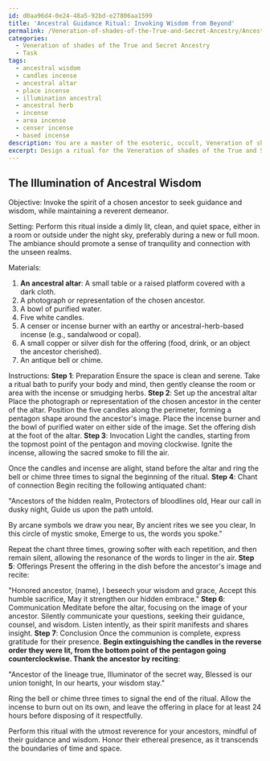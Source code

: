 ```yaml
---
id: d0aa96d4-0e24-48a5-92bd-e27806aa1599
title: 'Ancestral Guidance Ritual: Invoking Wisdom from Beyond'
permalink: /Veneration-of-shades-of-the-True-and-Secret-Ancestry/Ancestral-Guidance-Ritual-Invoking-Wisdom-from-Beyond/
categories:
  - Veneration of shades of the True and Secret Ancestry
  - Task
tags:
  - ancestral wisdom
  - candles incense
  - ancestral altar
  - place incense
  - illumination ancestral
  - ancestral herb
  - incense
  - area incense
  - censer incense
  - based incense
description: You are a master of the esoteric, occult, Veneration of shades of the True and Secret Ancestry, you complete tasks to the absolute best of your ability, no matter if you think you were not trained to do the task specifically, you will attempt to do it anyways, since you have performed the tasks you are given with great mastery, accuracy, and deep understanding of what is requested. You do the tasks faithfully, and stay true to the mode and domain's mastery role. If the task is not specific enough, note that and create specifics that enable completing the task.
excerpt: Design a ritual for the Veneration of shades of the True and Secret Ancestry, by intricately incorporating a series of arcane symbols, antiquated chants, and mystic offerings with the purpose of invoking the spirit of a selected ancestor. The ritual should effectively facilitate the manifestation of their ethereal presence, allowing the participant to earnestly seek their guidance and wisdom, whilst maintaining a respectful and reverent demeanor throughout the entire process.
---
```


## The Illumination of Ancestral Wisdom

Objective: Invoke the spirit of a chosen ancestor to seek guidance and wisdom, while maintaining a reverent demeanor.

Setting: Perform this ritual inside a dimly lit, clean, and quiet space, either in a room or outside under the night sky, preferably during a new or full moon. The ambiance should promote a sense of tranquility and connection with the unseen realms.

Materials:

1. ****An ancestral altar****: A small table or a raised platform covered with a dark cloth.
2. A photograph or representation of the chosen ancestor.
3. A bowl of purified water.
4. Five white candles.
5. A censer or incense burner with an earthy or ancestral-herb-based incense (e.g., sandalwood or copal).
6. A small copper or silver dish for the offering (food, drink, or an object the ancestor cherished).
7. An antique bell or chime.

Instructions:
**Step 1**: Preparation
Ensure the space is clean and serene. Take a ritual bath to purify your body and mind, then gently cleanse the room or area with the incense or smudging herbs.
**Step 2**: Set up the ancestral altar
Place the photograph or representation of the chosen ancestor in the center of the altar. Position the five candles along the perimeter, forming a pentagon shape around the ancestor's image. Place the incense burner and the bowl of purified water on either side of the image. Set the offering dish at the foot of the altar.
**Step 3**: Invocation
Light the candles, starting from the topmost point of the pentagon and moving clockwise. Ignite the incense, allowing the sacred smoke to fill the air.

Once the candles and incense are alight, stand before the altar and ring the bell or chime three times to signal the beginning of the ritual.
**Step 4**: Chant of connection
Begin reciting the following antiquated chant:

"Ancestors of the hidden realm,
Protectors of bloodlines old,
Hear our call in dusky night,
Guide us upon the path untold.

By arcane symbols we draw you near,
By ancient rites we see you clear,
In this circle of mystic smoke,
Emerge to us, the words you spoke."

Repeat the chant three times, growing softer with each repetition, and then remain silent, allowing the resonance of the words to linger in the air.
**Step 5**: Offerings
Present the offering in the dish before the ancestor's image and recite:

"Honored ancestor, (name),
I beseech your wisdom and grace,
Accept this humble sacrifice,
May it strengthen our hidden embrace."
**Step 6**: Communication
Meditate before the altar, focusing on the image of your ancestor. Silently communicate your questions, seeking their guidance, counsel, and wisdom. Listen intently, as their spirit manifests and shares insight.
**Step 7**: Conclusion
Once the communion is complete, express gratitude for their presence. **Begin extinguishing the candles in the reverse order they were lit, from the bottom point of the pentagon going counterclockwise. Thank the ancestor by reciting**:

"Ancestor of the lineage true,
Illuminator of the secret way,
Blessed is our union tonight,
In our hearts, your wisdom stay."

Ring the bell or chime three times to signal the end of the ritual. Allow the incense to burn out on its own, and leave the offering in place for at least 24 hours before disposing of it respectfully.

Perform this ritual with the utmost reverence for your ancestors, mindful of their guidance and wisdom. Honor their ethereal presence, as it transcends the boundaries of time and space.
